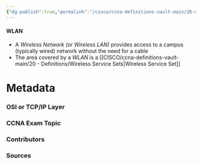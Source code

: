 ```yaml
---
{"dg-publish":true,"permalink":"/cisco/ccna-definitions-vault-main/20-definitions/wlan/","tags":["defs_ccna"]}
---
```


#### WLAN
- A *Wireless Network (or Wireless LAN)* provides access to a campus (typically wired) network without the need for a cable
- The area covered by a *WLAN* is a [[CISCO/ccna-definitions-vault-main/20 - Definitions/Wireless Service Sets\|Wireless Service Set]]





# Metadata
### OSI or TCP/IP Layer

### CCNA Exam Topic

### Contributors

### Sources


